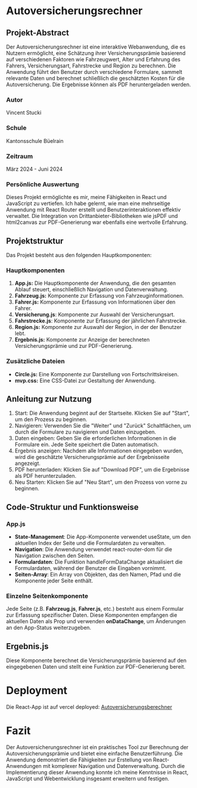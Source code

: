 # Autoversicherungsrechner

## Projekt-Abstract
Der Autoversicherungsrechner ist eine interaktive Webanwendung, die es Nutzern ermöglicht, eine 
Schätzung ihrer Versicherungsprämie basierend auf verschiedenen Faktoren wie Fahrzeugwert, Alter 
und Erfahrung des Fahrers, Versicherungsart, Fahrstrecke und Region zu berechnen. Die Anwendung 
führt den Benutzer durch verschiedene Formulare, sammelt relevante Daten und berechnet schließlich 
die geschätzten Kosten für die Autoversicherung. Die Ergebnisse können als PDF heruntergeladen werden.

### Autor
Vincent Stucki

### Schule
Kantonsschule Büelrain

### Zeitraum
März 2024 - Juni 2024

### Persönliche Auswertung
Dieses Projekt ermöglichte es mir, meine Fähigkeiten in React und JavaScript zu vertiefen. 
Ich habe gelernt, wie man eine mehrseitige Anwendung mit React Router erstellt und 
Benutzerinteraktionen effektiv verwaltet. Die Integration von Drittanbieter-Bibliotheken 
wie jsPDF und html2canvas zur PDF-Generierung war ebenfalls eine wertvolle Erfahrung.

## Projektstruktur
Das Projekt besteht aus den folgenden Hauptkomponenten:

### Hauptkomponenten
1. **App.js:** Die Hauptkomponente der Anwendung, die den gesamten Ablauf steuert, 
einschließlich Navigation und Datenverwaltung.
2. **Fahrzeug.js:** Komponente zur Erfassung von Fahrzeuginformationen.
3. **Fahrer.js:** Komponente zur Erfassung von Informationen über den Fahrer.
4. **Versicherung.js**: Komponente zur Auswahl der Versicherungsart.
5. **Fahrstrecke.js**: Komponente zur Erfassung der jährlichen Fahrstrecke.
6. **Region.js:** Komponente zur Auswahl der Region, in der der Benutzer lebt.
7. **Ergebnis.js:** Komponente zur Anzeige der berechneten Versicherungsprämie und zur PDF-Generierung.

### Zusätzliche Dateien
- **Circle.js:** Eine Komponente zur Darstellung von Fortschrittskreisen.
- **mvp.css:** Eine CSS-Datei zur Gestaltung der Anwendung.

## Anleitung zur Nutzung
1. Start: Die Anwendung beginnt auf der Startseite. Klicken Sie auf "Start", um den Prozess 
zu beginnen.
2. Navigieren: Verwenden Sie die "Weiter" und "Zurück" Schaltflächen, um durch die Formulare 
zu navigieren und Daten einzugeben.
3. Daten eingeben: Geben Sie die erforderlichen Informationen in die Formulare ein. 
Jede Seite speichert die Daten automatisch.
4. Ergebnis anzeigen: Nachdem alle Informationen eingegeben wurden, wird die geschätzte 
Versicherungsprämie auf der Ergebnisseite angezeigt.
5. PDF herunterladen: Klicken Sie auf "Download PDF", um die Ergebnisse als PDF 
herunterzuladen.
6. Neu Starten: Klicken Sie auf "Neu Start", um den Prozess von vorne zu beginnen.

## Code-Struktur und Funktionsweise
### App.js
- **State-Management**: Die App-Komponente verwendet useState, um den aktuellen Index der 
Seite und die Formulardaten zu verwalten.
- **Navigation**: Die Anwendung verwendet react-router-dom für die Navigation zwischen den Seiten.
- **Formulardaten**: Die Funktion handleFormDataChange aktualisiert die Formulardaten, während 
der Benutzer die Eingaben vornimmt.
- **Seiten-Array**: Ein Array von Objekten, das den Namen, Pfad und die Komponente jeder Seite enthält.

### Einzelne Seitenkomponente
Jede Seite (z.B. **Fahrzeug.js**, **Fahrer.js**, etc.) besteht aus einem Formular zur Erfassung 
spezifischer Daten. Diese Komponenten empfangen die aktuellen Daten als Prop und verwenden 
**onDataChange**, um Änderungen an den App-Status weiterzugeben.

## Ergebnis.js
Diese Komponente berechnet die Versicherungsprämie basierend auf den eingegebenen Daten 
und stellt eine Funktion zur PDF-Generierung bereit.

# Deployment
Die React-App ist auf vercel deployed: [Autoversicherungsberechner](https://autoversicherungsberechner.vercel.app)

# Fazit
Der Autoversicherungsrechner ist ein praktisches Tool zur Berechnung der Autoversicherungsprämie
und bietet eine einfache Benutzerführung. Die Anwendung demonstriert die Fähigkeiten zur
Erstellung von React-Anwendungen mit komplexer Navigation und Datenverwaltung. 
Durch die Implementierung dieser Anwendung konnte ich meine Kenntnisse in React, JavaScript und
Webentwicklung insgesamt erweitern und festigen.
